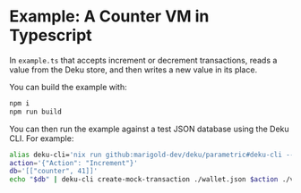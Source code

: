 # Example: A Counter VM in Typescript

In `example.ts` that accepts increment or decrement transactions,
reads a value from the Deku store, and then writes a
new value in its place.

You can build the example with:
```bash
npm i
npm run build
```

You can then run the example against a test JSON database using
the Deku CLI. For example:
```bash
alias deku-cli='nix run github:marigold-dev/deku/parametric#deku-cli --'
action='{"Action": "Increment"}'
db='[["counter", 41]]'
echo "$db" | deku-cli create-mock-transaction ./wallet.json $action ./vm
```

